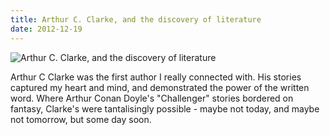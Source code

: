 ```yaml
---
title: Arthur C. Clarke, and the discovery of literature
date: 2012-12-19
---
```


![Arthur C. Clarke, and the discovery of literature](https://source.unsplash.com/_nRpqIBM40Q/1600x900)

Arthur C Clarke was the first author I really connected with. His stories captured my heart and mind, and demonstrated the power of the written word. Where Arthur Conan Doyle's "Challenger" stories bordered on fantasy, Clarke's were tantalisingly possible - maybe not today, and maybe not tomorrow, but some day soon.